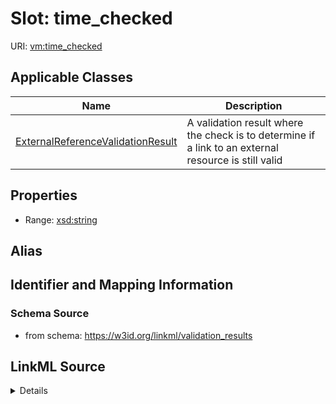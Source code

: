 # Slot: time_checked

URI: [vm:time_checked](https://w3id.org/linkml/validation-model/time_checked)



<!-- no inheritance hierarchy -->




## Applicable Classes

| Name | Description |
| --- | --- |
[ExternalReferenceValidationResult](ExternalReferenceValidationResult.md) | A validation result where the check is to determine if a link to an external resource is still valid






## Properties

* Range: [xsd:string](http://www.w3.org/2001/XMLSchema#string)






## Alias




## Identifier and Mapping Information







### Schema Source


* from schema: https://w3id.org/linkml/validation_results




## LinkML Source

<details>
```yaml
name: time_checked
from_schema: https://w3id.org/linkml/validation_results
rank: 1000
alias: time_checked
owner: ExternalReferenceValidationResult
domain_of:
- ExternalReferenceValidationResult
range: string

```
</details>